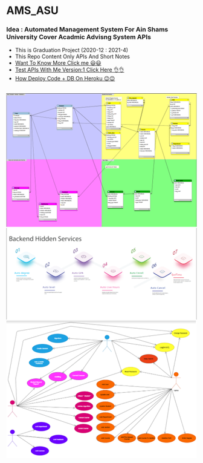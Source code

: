 # AMS_ASU
<h3>Idea : Automated Management System For Ain Shams University 
Cover Acadmic Advisng System APIs </h3>
<ul>
  <li> This is Graduation Project (2020-12 : 2021-4) </li>
  <li> This Repo Content Only APIs And Short Notes </li>
  <li> <a href="https://youtu.be/McPuOl9ws1E">Want To Know More Click me 😃😃 </a>  </li>
  <li> <a href="https://youtu.be/tpVaxPpGyqU">Test APIs With Me Version:1 Click Here 👌👌 </a>  </li>
  <li> <a href="https://youtu.be/gUt5nsBZjNo">How Deploy Code + DB On Heroku 😉😉 </a>  </li>

</ul>
<br>
<img src="img1.png">
<img src="img2.png">
<img src="img3.png">

